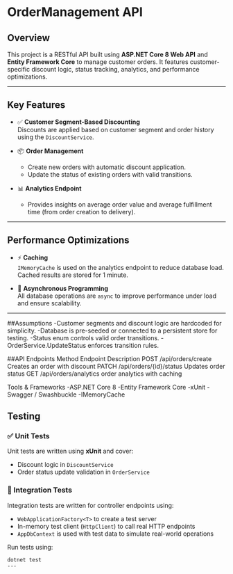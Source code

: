 # OrderManagement API

## Overview

This project is a RESTful API built using **ASP.NET Core 8 Web API** and **Entity Framework Core** to manage customer orders. It features customer-specific discount logic, status tracking, analytics, and performance optimizations.

---

## Key Features

- ✅ **Customer Segment-Based Discounting**  
  Discounts are applied based on customer segment and order history using the `DiscountService`.

- 📦 **Order Management**  
  - Create new orders with automatic discount application.  
  - Update the status of existing orders with valid transitions.  

- 📊 **Analytics Endpoint**  
  - Provides insights on average order value and average fulfillment time (from order creation to delivery).

---

## Performance Optimizations

- ⚡ **Caching**  
  `IMemoryCache` is used on the analytics endpoint to reduce database load. Cached results are stored for 1 minute.

- 🔄 **Asynchronous Programming**  
  All database operations are `async` to improve performance under load and ensure scalability.

---
##Assumptions
-Customer segments and discount logic are hardcoded for simplicity.
-Database is pre-seeded or connected to a persistent store for testing.
-Status enum controls valid order transitions.
-OrderService.UpdateStatus enforces transition rules.

##API Endpoints
Method	Endpoint	Description
POST	/api/orders/create	Creates an order with discount
PATCH		/api/orders/{id}/status	Updates order status
GET	/api/orders/analytics	order analytics with caching

Tools & Frameworks
-ASP.NET Core 8
-Entity Framework Core
-xUnit
-Swagger / Swashbuckle
-IMemoryCache

## Testing

### ✅ Unit Tests
Unit tests are written using **xUnit** and cover:
- Discount logic in `DiscountService`
- Order status update validation in `OrderService`

### 🔁 Integration Tests
Integration tests are written for controller endpoints using:
- `WebApplicationFactory<T>` to create a test server
- In-memory test client (`HttpClient`) to call real HTTP endpoints
- `AppDbContext` is used with test data to simulate real-world operations

Run tests using:
```bash
dotnet test
---



